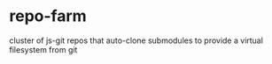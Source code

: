 repo-farm
=========

cluster of js-git repos that auto-clone submodules to provide a virtual filesystem from git

